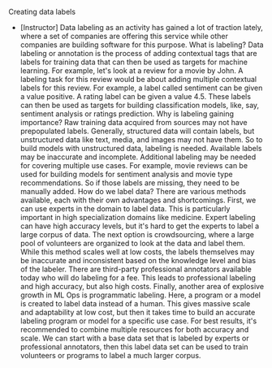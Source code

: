 Creating data labels
- [Instructor] Data labeling as an activity has gained a lot of traction lately, where a set of companies are offering this service while other companies are building software for this purpose. What is labeling? Data labeling or annotation is the process of adding contextual tags that are labels for training data that can then be used as targets for machine learning. For example, let's look at a review for a movie by John. A labeling task for this review would be about adding multiple contextual labels for this review. For example, a label called sentiment can be given a value positive. A rating label can be given a value 4.5. These labels can then be used as targets for building classification models, like, say, sentiment analysis or ratings prediction. Why is labeling gaining importance? Raw training data acquired from sources may not have prepopulated labels. Generally, structured data will contain labels, but unstructured data like text, media, and images may not have them. So to build models with unstructured data, labeling is needed. Available labels may be inaccurate and incomplete. Additional labeling may be needed for covering multiple use cases. For example, movie reviews can be used for building models for sentiment analysis and movie type recommendations. So if those labels are missing, they need to be manually added. How do we label data? There are various methods available, each with their own advantages and shortcomings. First, we can use experts in the domain to label data. This is particularly important in high specialization domains like medicine. Expert labeling can have high accuracy levels, but it's hard to get the experts to label a large corpus of data. The next option is crowdsourcing, where a large pool of volunteers are organized to look at the data and label them. While this method scales well at low costs, the labels themselves may be inaccurate and inconsistent based on the knowledge level and bias of the labeler. There are third-party professional annotators available today who will do labeling for a fee. This leads to professional labeling and high accuracy, but also high costs. Finally, another area of explosive growth in ML Ops is programmatic labeling. Here, a program or a model is created to label data instead of a human. This gives massive scale and adaptability at low cost, but then it takes time to build an accurate labeling program or model for a specific use case. For best results, it's recommended to combine multiple resources for both accuracy and scale. We can start with a base data set that is labeled by experts or professional annotators, then this label data set can be used to train volunteers or programs to label a much larger corpus.